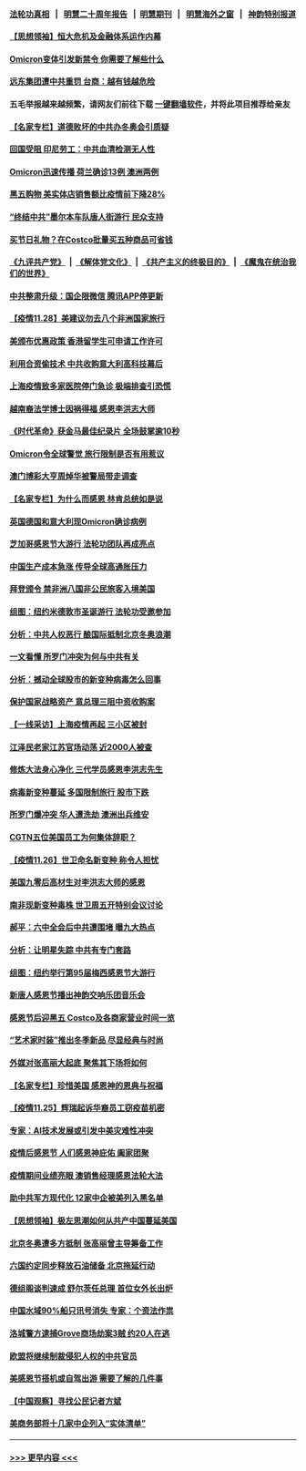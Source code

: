 #### [法轮功真相](https://github.com/gfw-breaker/truth/blob/master/README.md?t=0) &nbsp;&nbsp;|&nbsp;&nbsp; [明慧二十周年报告](https://github.com/gfw-breaker/mh-reports/blob/master/README.md?t=0) &nbsp;&nbsp;|&nbsp;&nbsp;[明慧期刊](https://github.com/gfw-breaker/mh-qikan) &nbsp;&nbsp;|&nbsp;&nbsp; [明慧海外之窗](https://github.com/gfw-breaker/mh-news/blob/master/README.md?t=0) &nbsp;&nbsp;|&nbsp;&nbsp; [神韵特别报道](https://github.com/gfw-breaker/mh-news/blob/master/shenyun.md?t=0)
#### [【思想领袖】恒大危机及金融体系运作内幕](../pages/nf4514/n13377415.md?t=11291450) 
#### [Omicron变体引发新禁令 你需要了解些什么](../pages/nf4514/n13402973.md?t=11291450) 
#### [远东集团遭中共重罚 台商：越有钱越危险](../pages/nf4514/n13404019.md?t=11291450) 
#### 五毛举报越来越频繁，请网友们前往下载 [一键翻墙软件](https://github.com/gfw-breaker/ssr-accounts)，并将此项目推荐给亲友
#### [【名家专栏】道德败坏的中共办冬奥会引质疑](../pages/nf4514/n13403935.md?t=11291450) 
#### [回国受阻 印尼劳工：中共血清检测无人性](../pages/nf4514/n13404130.md?t=11291450) 
#### [Omicron迅速传播 荷兰确诊13例 澳洲两例](../pages/nf4514/n13404193.md?t=11291450) 
#### [黑五购物 美实体店销售额比疫情前下降28%](../pages/nf4514/n13403254.md?t=11291450) 
#### [“终结中共”墨尔本车队唐人街游行 民众支持](../pages/nf4514/n13403717.md?t=11291450) 
#### [买节日礼物？在Costco批量买五种商品可省钱](../pages/nf4514/n13396897.md?t=11291450) 
#### [《九评共产党》](https://github.com/begood0513/9ping.md/blob/master/README.md) &nbsp;|&nbsp; [《解体党文化》](../../../../jtdwh.md/blob/master/README.md)  &nbsp;|&nbsp; [《共产主义的终极目的》](../../../../gczydzjmd.md/blob/master/README.md) &nbsp;|&nbsp; [《魔鬼在统治我们的世界》](../../../../mgztzwmdsj.md/blob/master/README.md) 
#### [中共整肃升级：国企限微信 腾讯APP停更新](../pages/nf4514/n13403017.md?t=11291450) 
#### [【疫情11.28】美建议勿去八个非洲国家旅行](../pages/nf4514/n13403592.md?t=11291450) 
#### [美颁布优惠政策 香港留学生可申请工作许可](../pages/nf4514/n13403184.md?t=11291450) 
#### [利用合资偷技术 中共收购意大利高科技幕后](../pages/nf4514/n13403016.md?t=11291450) 
#### [上海疫情致多家医院停门急诊 极端排查引恐慌](../pages/nf4514/n13402954.md?t=11291450) 
#### [越南裔法学博士因祸得福 感恩李洪志大师](../pages/nf4514/n13402101.md?t=11291450) 
#### [《时代革命》获金马最佳纪录片 全场鼓掌逾10秒](../pages/nf4514/n13402696.md?t=11291450) 
#### [Omicron令全球警觉 旅行限制是否有用惹议](../pages/nf4514/n13402956.md?t=11291450) 
#### [澳门博彩大亨周焯华被警局带走调查](../pages/nf4514/n13402860.md?t=11291450) 
#### [【名家专栏】为什么而感恩 林肯总统如是说](../pages/nf4514/n13402501.md?t=11291450) 
#### [英国德国和意大利现Omicron确诊病例](../pages/nf4514/n13402630.md?t=11291450) 
#### [芝加哥感恩节大游行 法轮功团队再成亮点](../pages/nf4514/n13401438.md?t=11291450) 
#### [中国生产成本急涨 传导全球高通胀压力](../pages/nf4514/n13401992.md?t=11291450) 
#### [拜登颁令 禁非洲八国非公民旅客入境美国](../pages/nf4514/n13401683.md?t=11291450) 
#### [组图：纽约米德敦市圣诞游行 法轮功受邀参加](../pages/nf4514/n13401576.md?t=11291450) 
#### [分析：中共人权恶行 酿国际抵制北京冬奥浪潮](../pages/nf4514/n13400949.md?t=11291450) 
#### [一文看懂 所罗门冲突为何与中共有关](../pages/nf4514/n13401105.md?t=11291450) 
#### [分析：撼动全球股市的新变种病毒怎么回事](../pages/nf4514/n13400785.md?t=11291450) 
#### [保护国家战略资产 意总理三阻中资收购案](../pages/nf4514/n13401206.md?t=11291450) 
#### [【一线采访】上海疫情再起 三小区被封](../pages/nf4514/n13400955.md?t=11291450) 
#### [江泽民老家江苏官场动荡 近2000人被查](../pages/nf4514/n13401177.md?t=11291450) 
#### [修炼大法身心净化 三代学员感恩李洪志先生](../pages/nf4514/n13399631.md?t=11291450) 
#### [病毒新变种蔓延 多国限制旅行 股市下跌](../pages/nf4514/n13400309.md?t=11291450) 
#### [所罗门爆冲突 华人遭洗劫 澳洲出兵维安](../pages/nf4514/n13400278.md?t=11291450) 
#### [CGTN五位美国员工为何集体辞职？](../pages/nf4514/n13372716.md?t=11291450) 
#### [【疫情11.26】世卫命名新变种 称令人担忧](../pages/nf4514/n13400011.md?t=11291450) 
#### [美国九零后高材生对李洪志大师的感恩](../pages/nf4514/n13398997.md?t=11291450) 
#### [南非现新变种毒株 世卫周五开特别会议讨论](../pages/nf4514/n13398945.md?t=11291450) 
#### [郝平：六中全会后中共遭围堵 曝九大热点](../pages/nf4514/n13398733.md?t=11291450) 
#### [分析：让明星失踪 中共有专门套路](../pages/nf4514/n13398779.md?t=11291450) 
#### [组图：纽约举行第95届梅西感恩节大游行](../pages/nf4514/n13398798.md?t=11291450) 
#### [新唐人感恩节播出神韵交响乐团音乐会](../pages/nf4514/n13388305.md?t=11291450) 
#### [感恩节后迎黑五 Costco及各商家营业时间一览](../pages/nf4514/n13398612.md?t=11291450) 
#### [“艺术家时装”推出冬季新品  尽显经典与时尚](../pages/nf4514/n13396993.md?t=11291450) 
#### [外媒对张高丽大起底 聚焦其下场将如何](../pages/nf4514/n13398359.md?t=11291450) 
#### [【名家专栏】珍惜美国 感恩神的恩典与祝福](../pages/nf4514/n13398013.md?t=11291450) 
#### [【疫情11.25】辉瑞起诉华裔员工窃疫苗机密](../pages/nf4514/n13397608.md?t=11291450) 
#### [专家：AI技术发展或引发中美灾难性冲突](../pages/nf4514/n13397219.md?t=11291450) 
#### [疫情后感恩节 人们感恩神庇佑 阖家团聚](../pages/nf4514/n13396652.md?t=11291450) 
#### [疫情期间业绩亮眼 澳销售经理感恩法轮大法](../pages/nf4514/n13394967.md?t=11291450) 
#### [助中共军方现代化 12家中企被美列入黑名单](../pages/nf4514/n13396836.md?t=11291450) 
#### [【思想领袖】极左思潮如何从共产中国蔓延美国](../pages/nf4514/n13367534.md?t=11291450) 
#### [北京冬奥遭多方抵制 张高丽曾主导筹备工作](../pages/nf4514/n13396462.md?t=11291450) 
#### [六国约定同步释放石油储备 北京拖延行动](../pages/nf4514/n13396465.md?t=11291450) 
#### [德组阁谈判速成 舒尔茨任总理 首位女外长出炉](../pages/nf4514/n13396391.md?t=11291450) 
#### [中国水域90%船只讯号消失 专家：个资法作祟](../pages/nf4514/n13396309.md?t=11291450) 
#### [洛城警方逮捕Grove商场劫案3贼 约20人在逃](../pages/nf4514/n13394633.md?t=11291450) 
#### [欧盟将继续制裁侵犯人权的中共官员](../pages/nf4514/n13396009.md?t=11291450) 
#### [美感恩节搭机或自驾出游 需要了解的几件事](../pages/nf4514/n13396199.md?t=11291450) 
#### [【中国观察】寻找公民记者方斌](../pages/nf4514/n13396084.md?t=11291450) 
#### [美商务部将十几家中企列入“实体清单”](../pages/nf4514/n13396122.md?t=11291450) 

----
#### [ >>> 更早内容 <<< ](../indexes/nf4514-earlier.md)
